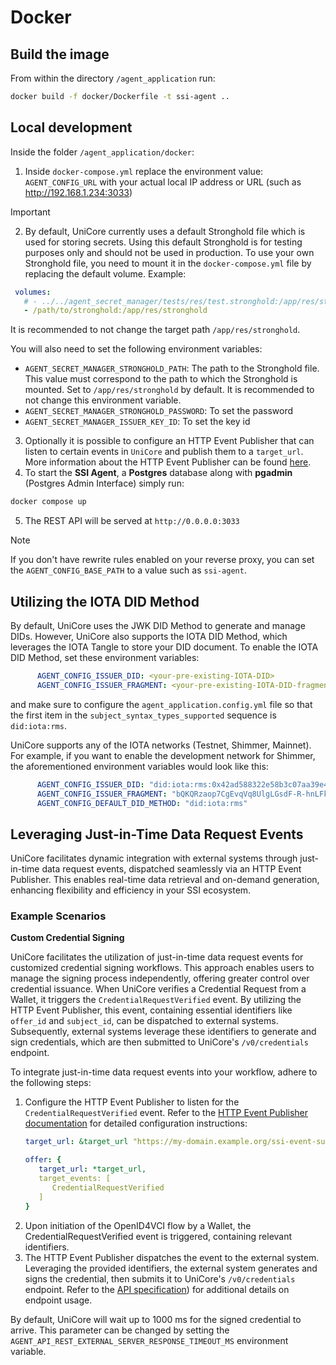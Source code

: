 # Docker

## Build the image

From within the directory `/agent_application` run:

```bash
docker build -f docker/Dockerfile -t ssi-agent ..
```

## Local development

Inside the folder `/agent_application/docker`:

1. Inside `docker-compose.yml` replace the environment value: `AGENT_CONFIG_URL` with your actual local IP address or URL (such as http://192.168.1.234:3033)
> [!IMPORTANT] 
> 2. By default, UniCore currently uses a default Stronghold file which is used for storing secrets. Using this default
>    Stronghold is for testing purposes only and should not be used in production. To use your own Stronghold file, you
>    need to mount it in the `docker-compose.yml` file by replacing the default volume. Example:
> ```yaml
>  volumes:
>    # - ../../agent_secret_manager/tests/res/test.stronghold:/app/res/stronghold # Default Stronghold file
>    - /path/to/stronghold:/app/res/stronghold
>  ```
>    It is recommended to not change the target path `/app/res/stronghold`.
> 
>   You will also need to set the following environment variables: 
>   - `AGENT_SECRET_MANAGER_STRONGHOLD_PATH`: The path to the Stronghold file. This value must correspond to the path to which
>     the Stronghold is mounted. Set to `/app/res/stronghold` by default. It
>     is recommended to not change this environment variable.
>   - `AGENT_SECRET_MANAGER_STRONGHOLD_PASSWORD`: To set the password
>   - `AGENT_SECRET_MANAGER_ISSUER_KEY_ID`: To set the key id
3. Optionally it is possible to configure an HTTP Event Publisher that can listen to certain events in `UniCore`
   and publish them to a `target_url`. More information about the HTTP Event Publisher can be found [here](../../agent_event_publisher_http/README.md).
4. To start the **SSI Agent**, a **Postgres** database along with **pgadmin** (Postgres Admin Interface) simply run:

```bash
docker compose up
```

5. The REST API will be served at `http://0.0.0.0:3033`

> [!NOTE]
> If you don't have rewrite rules enabled on your reverse proxy, you can set the `AGENT_CONFIG_BASE_PATH` to a value such as `ssi-agent`.

## Utilizing the IOTA DID Method
By default, UniCore uses the JWK DID Method to generate and manage DIDs. However, UniCore also supports the IOTA DID
Method, which leverages the IOTA Tangle to store your DID document. To enable the IOTA DID Method, set these environment
variables:
```yaml
      AGENT_CONFIG_ISSUER_DID: <your-pre-existing-IOTA-DID>
      AGENT_CONFIG_ISSUER_FRAGMENT: <your-pre-existing-IOTA-DID-fragment>
```

and make sure to configure the `agent_application.config.yml` file so that the first item in the
`subject_syntax_types_supported` sequence is `did:iota:rms`.

UniCore supports any of the IOTA networks (Testnet, Shimmer, Mainnet). For example, if you want to enable the development network for Shimmer, the 
aforementioned environment variables would look like this:
```yaml
      AGENT_CONFIG_ISSUER_DID: "did:iota:rms:0x42ad588322e58b3c07aa39e4948d021ee17ecb5747915e9e1f35f028d7ecaf90"
      AGENT_CONFIG_ISSUER_FRAGMENT: "bQKQRzaop7CgEvqVq8UlgLGsdF-R-hnLFkKFZqW2VN0"
      AGENT_CONFIG_DEFAULT_DID_METHOD: "did:iota:rms"
```

## Leveraging Just-in-Time Data Request Events

UniCore facilitates dynamic integration with external systems through just-in-time data request events, dispatched seamlessly via an HTTP Event Publisher. This enables real-time data retrieval and on-demand generation, enhancing flexibility and efficiency in your SSI ecosystem.

### Example Scenarios

**Custom Credential Signing**

UniCore facilitates the utilization of just-in-time data request events for customized credential signing workflows. This approach enables users to manage the signing process independently, offering greater control over credential issuance. When UniCore verifies a Credential Request from a Wallet, it triggers the `CredentialRequestVerified` event. By utilizing the HTTP Event Publisher, this event, containing essential identifiers like `offer_id` and `subject_id`, can be dispatched to external systems. Subsequently, external systems leverage these identifiers to generate and sign credentials, which are then submitted to UniCore's `/v0/credentials` endpoint.

To integrate just-in-time data request events into your workflow, adhere to the following steps:

1. Configure the HTTP Event Publisher to listen for the `CredentialRequestVerified` event. Refer to the [HTTP Event Publisher documentation](../../agent_event_publisher_http/README.md) for detailed configuration instructions:
   ```yaml
   target_url: &target_url "https://my-domain.example.org/ssi-event-subscriber"

   offer: {
      target_url: *target_url,
      target_events: [
         CredentialRequestVerified
      ]
   }
   ```
2. Upon initiation of the OpenID4VCI flow by a Wallet, the CredentialRequestVerified event is triggered, containing relevant identifiers.
3. The HTTP Event Publisher dispatches the event to the external system. Leveraging the provided identifiers, the external system generates and signs the credential, then submits it to UniCore's `/v0/credentials` endpoint. Refer to the [API specification](../../agent_api_rest/README.md)) for additional details on endpoint usage.

By default, UniCore will wait up to 1000 ms for the signed credential to arrive. This parameter can be changed by
setting the `AGENT_API_REST_EXTERNAL_SERVER_RESPONSE_TIMEOUT_MS` environment variable.
